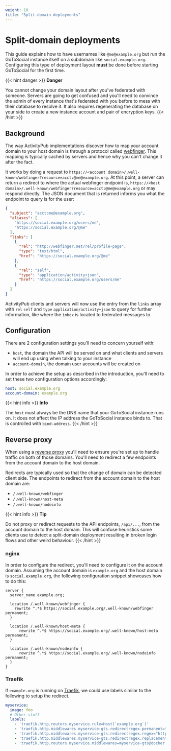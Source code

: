 ```yaml
---
weight: 10
title: "Split-domain deployments"
---
```


# Split-domain deployments

This guide explains how to have usernames like `@me@example.org` but run the GoToSocial instance itself on a subdomain like `social.example.org`. Configuring this type of deployment layout **must** be done before starting GoToSocial for the first time.

{{< hint danger >}}
**Danger**

You cannot change your domain layout after you've federated with someone. Servers are going to get confused and you'll need to convince the admin of every instance that's federated with you before to mess with their database to resolve it. It also requires regenerating the database on your side to create a new instance account and pair of encryption keys.
{{< /hint >}}

## Background

The way ActivityPub implementations discover how to map your account domain to your host domain is through a protocol called [webfinger](https://www.rfc-editor.org/rfc/rfc7033). This mapping is typically cached by servers and hence why you can't change it after the fact.

It works by doing a request to `https://<account domain>/.well-known/webfinger?resource=acct:@me@example.org`. At this point, a server can return a redirect to where the actual webfinger endpoint is, `https://<host domain>/.well-known/webfinger?resource=acct:@me@example.org` or may respond directly. The JSON document that is returned informs you what the endpoint to query is for the user:

```json
{
  "subject": "acct:me@example.org",
  "aliases": [
    "https://social.example.org/users/me",
    "https://social.example.org/@me"
  ],
  "links": [
    {
      "rel": "http://webfinger.net/rel/profile-page",
      "type": "text/html",
      "href": "https://social.example.org/@me"
    },
    {
      "rel": "self",
      "type": "application/activity+json",
      "href": "https://social.example.org/users/me"
    }
  ]
}
```

ActivityPub clients and servers will now use the entry from the `links` array with `rel` `self` and `type` `application/activity+json` to query for further information, like where the `inbox` is located to federated messages to.

## Configuration

There are 2 configuration settings you'll need to concern yourself with:

* `host`, the domain the API will be served on and what clients and servers will end up using when talking to your instance
* `account-domain`, the domain user accounts will be created on

In order to achieve the setup as described in the introduction, you'll need to set these two configuration options accordingly:

```yaml
host: social.example.org
account-domain: example.org
```
{{< hint info >}}
**Info**

The `host` must always be the DNS name that your GoToSocial instance runs on. It does not affect the IP address the GoToSocial instance binds to. That is controlled with `bind-address`.
{{< /hint >}}

## Reverse proxy

When using a [reverse proxy](../../getting_started/reverse_proxy) you'll need to ensure you're set up to handle traffic on both of those domains. You'll need to redirect a few endpoints from the account domain to the host domain.

Redirects are typically used so that the change of domain can be detected client side. The endpoints to redirect from the account domain to the host domain are:

* `/.well-known/webfinger`
* `/.well-known/host-meta`
* `/.well-known/nodeinfo`

{{< hint info >}}
**Tip**

Do not proxy or redirect requests to the API endpoints, `/api/...`, from the account domain to the host domain. This will confuse heuristics some clients use to detect a split-domain deployment resulting in broken login flows and other weird behaviour.
{{< /hint >}}


### nginx

In order to configure the redirect, you'll need to configure it on the account domain. Assuming the account domain is `example.org` and the host domain is `social.example.org`, the following configuration snippet showcases how to do this:

```nginx
server {
  server_name example.org;

  location /.well-known/webfinger {
    rewrite ^.*$ https://social.example.org/.well-known/webfinger permanent;
  }

  location /.well-known/host-meta {
      rewrite ^.*$ https://social.example.org/.well-known/host-meta permanent;
  }

  location /.well-known/nodeinfo {
      rewrite ^.*$ https://social.example.org/.well-known/nodeinfo permanent;
  }
}
```

### Traefik

If `example.org` is running on [Traefik](https://doc.traefik.io/traefik/), we could use labels similar to the following to setup the redirect.

```yaml
myservice:
  image: foo
  # Other stuff
  labels:
    - 'traefik.http.routers.myservice.rule=Host(`example.org`)'
    - 'traefik.http.middlewares.myservice-gts.redirectregex.permanent=true'
    - 'traefik.http.middlewares.myservice-gts.redirectregex.regex=^https://(.*)/.well-known/(webfinger|nodeinfo|host-meta)$$'
    - 'traefik.http.middlewares.myservice-gts.redirectregex.replacement=https://social.$${1}/.well-known/$${2}'
    - 'traefik.http.routers.myservice.middlewares=myservice-gts@docker'
```
